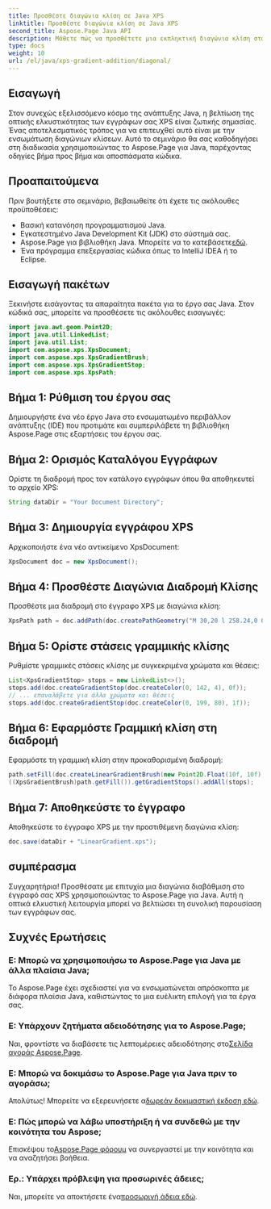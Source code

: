 ```yaml
---
title: Προσθέστε διαγώνια κλίση σε Java XPS
linktitle: Προσθέστε διαγώνια κλίση σε Java XPS
second_title: Aspose.Page Java API
description: Μάθετε πώς να προσθέτετε μια εκπληκτική διαγώνια κλίση στα έγγραφά σας XPS σε Java χρησιμοποιώντας το Aspose.Page. Αναβαθμίστε την οπτική σας παρουσίαση χωρίς κόπο.
type: docs
weight: 10
url: /el/java/xps-gradient-addition/diagonal/
---
```

## Εισαγωγή
Στον συνεχώς εξελισσόμενο κόσμο της ανάπτυξης Java, η βελτίωση της οπτικής ελκυστικότητας των εγγράφων σας XPS είναι ζωτικής σημασίας. Ένας αποτελεσματικός τρόπος για να επιτευχθεί αυτό είναι με την ενσωμάτωση διαγώνιων κλίσεων. Αυτό το σεμινάριο θα σας καθοδηγήσει στη διαδικασία χρησιμοποιώντας το Aspose.Page για Java, παρέχοντας οδηγίες βήμα προς βήμα και αποσπάσματα κώδικα.
## Προαπαιτούμενα
Πριν βουτήξετε στο σεμινάριο, βεβαιωθείτε ότι έχετε τις ακόλουθες προϋποθέσεις:
- Βασική κατανόηση προγραμματισμού Java.
- Εγκατεστημένο Java Development Kit (JDK) στο σύστημά σας.
-  Aspose.Page για βιβλιοθήκη Java. Μπορείτε να το κατεβάσετε[εδώ](https://releases.aspose.com/page/java/).
- Ένα πρόγραμμα επεξεργασίας κώδικα όπως το IntelliJ IDEA ή το Eclipse.
## Εισαγωγή πακέτων
Ξεκινήστε εισάγοντας τα απαραίτητα πακέτα για το έργο σας Java. Στον κώδικά σας, μπορείτε να προσθέσετε τις ακόλουθες εισαγωγές:
```java
import java.awt.geom.Point2D;
import java.util.LinkedList;
import java.util.List;
import com.aspose.xps.XpsDocument;
import com.aspose.xps.XpsGradientBrush;
import com.aspose.xps.XpsGradientStop;
import com.aspose.xps.XpsPath;
```
## Βήμα 1: Ρύθμιση του έργου σας
Δημιουργήστε ένα νέο έργο Java στο ενσωματωμένο περιβάλλον ανάπτυξης (IDE) που προτιμάτε και συμπεριλάβετε τη βιβλιοθήκη Aspose.Page στις εξαρτήσεις του έργου σας.
## Βήμα 2: Ορισμός Καταλόγου Εγγράφων
Ορίστε τη διαδρομή προς τον κατάλογο εγγράφων όπου θα αποθηκευτεί το αρχείο XPS:
```java
String dataDir = "Your Document Directory";
```
## Βήμα 3: Δημιουργία εγγράφου XPS
Αρχικοποιήστε ένα νέο αντικείμενο XpsDocument:
```java
XpsDocument doc = new XpsDocument();
```
## Βήμα 4: Προσθέστε Διαγώνια Διαδρομή Κλίσης
Προσθέστε μια διαδρομή στο έγγραφο XPS με διαγώνια κλίση:
```java
XpsPath path = doc.addPath(doc.createPathGeometry("M 30,20 l 258.24,0 0,56.64 -258.24,0 Z"));
```
## Βήμα 5: Ορίστε στάσεις γραμμικής κλίσης
Ρυθμίστε γραμμικές στάσεις κλίσης με συγκεκριμένα χρώματα και θέσεις:
```java
List<XpsGradientStop> stops = new LinkedList<>();
stops.add(doc.createGradientStop(doc.createColor(0, 142, 4), 0f));
// ... επαναλάβετε για άλλα χρώματα και θέσεις
stops.add(doc.createGradientStop(doc.createColor(0, 199, 80), 1f));
```
## Βήμα 6: Εφαρμόστε Γραμμική κλίση στη διαδρομή
Εφαρμόστε τη γραμμική κλίση στην προκαθορισμένη διαδρομή:
```java
path.setFill(doc.createLinearGradientBrush(new Point2D.Float(10f, 10f), new Point2D.Float(228f, 100f)));
((XpsGradientBrush)path.getFill()).getGradientStops().addAll(stops);
```
## Βήμα 7: Αποθηκεύστε το έγγραφο
Αποθηκεύστε το έγγραφο XPS με την προστιθέμενη διαγώνια κλίση:
```java
doc.save(dataDir + "LinearGradient.xps");
```
## συμπέρασμα
Συγχαρητήρια! Προσθέσατε με επιτυχία μια διαγώνια διαβάθμιση στο έγγραφό σας XPS χρησιμοποιώντας το Aspose.Page για Java. Αυτή η οπτικά ελκυστική λειτουργία μπορεί να βελτιώσει τη συνολική παρουσίαση των εγγράφων σας.
## Συχνές Ερωτήσεις
### Ε: Μπορώ να χρησιμοποιήσω το Aspose.Page για Java με άλλα πλαίσια Java;
Το Aspose.Page έχει σχεδιαστεί για να ενσωματώνεται απρόσκοπτα με διάφορα πλαίσια Java, καθιστώντας το μια ευέλικτη επιλογή για τα έργα σας.
### Ε: Υπάρχουν ζητήματα αδειοδότησης για το Aspose.Page;
 Ναι, φροντίστε να διαβάσετε τις λεπτομέρειες αδειοδότησης στο[Σελίδα αγοράς Aspose.Page](https://purchase.aspose.com/buy).
### Ε: Μπορώ να δοκιμάσω το Aspose.Page για Java πριν το αγοράσω;
 Απολύτως! Μπορείτε να εξερευνήσετε α[δωρεάν δοκιμαστική έκδοση εδώ](https://releases.aspose.com/).
### Ε: Πώς μπορώ να λάβω υποστήριξη ή να συνδεθώ με την κοινότητα του Aspose;
 Επισκέψου το[Aspose.Page φόρουμ](https://forum.aspose.com/c/page/39) να συνεργαστεί με την κοινότητα και να αναζητήσει βοήθεια.
### Ερ.: Υπάρχει πρόβλεψη για προσωρινές άδειες;
 Ναι, μπορείτε να αποκτήσετε ένα[προσωρινή άδεια εδώ](https://purchase.aspose.com/temporary-license/).